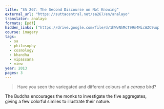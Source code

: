 ```yaml
---
title: "SA 267: The Second Discourse on Not Knowing"
external_url: "https://suttacentral.net/sa267/en/analayo"
translator: analayo
formats: [pdf]
hidden_links: ["https://drive.google.com/file/d/1hWvNhMcT99m4MicWZC9uq3ekQ9HbV_fc"]
course: imagery
tags:
  - sa
  - philosophy
  - cosmology
  - khandha
  - vipassana
  - view
year: 2013
pages: 3
---
```


> Have you seen the variegated and different colours of a _caraṇa_ bird?

The Buddha encourages the monks to investigate the five aggregates, giving a few colorful similes to illustrate their nature.

